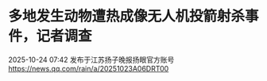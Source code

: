 # 多地发生动物遭热成像无人机投箭射杀事件，记者调查  
2025-10-24 07:42 发布于江苏扬子晚报扬眼官方账号  
https://news.qq.com/rain/a/20251023A06DRT00  
